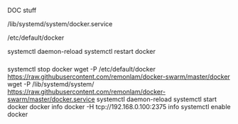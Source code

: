 DOC stuff


/lib/systemd/system/docker.service

/etc/default/docker

systemctl daemon-reload
systemctl restart docker

###

systemctl stop docker
wget -P /etc/default/docker https://raw.githubusercontent.com/remonlam/docker-swarm/master/docker
wget -P /lib/systemd/system/ https://raw.githubusercontent.com/remonlam/docker-swarm/master/docker.service
systemctl daemon-reload
systemctl start docker
docker info
docker -H tcp://192.168.0.100:2375 info
systemctl enable docker
